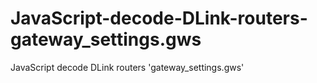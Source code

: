 # JavaScript-decode-DLink-routers-gateway_settings.gws
JavaScript decode DLink routers 'gateway_settings.gws'

